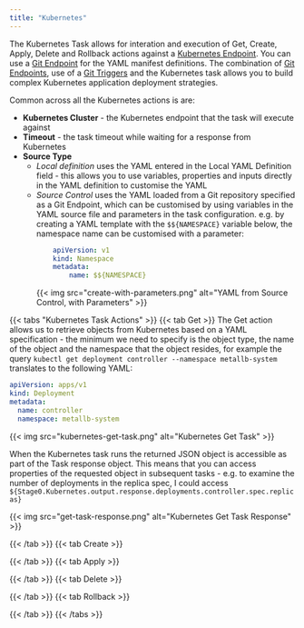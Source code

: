 ```yaml
---
title: "Kubernetes"
---
```


The Kubernetes Task allows for interation and execution of Get, Create, Apply, Delete and Rollback actions against a [Kubernetes Endpoint](/Configure/Endpoints/Kubernetes). You can use a [Git Endpoint](/Configure/Endpoints/Git) for the YAML manifest definitions. The combination of [Git Endpoints](/Configure/Endpoints/Git), use of a [Git Triggers](/Triggers/Git) and the Kubernetes task allows you to build complex Kubernetes application deployment strategies.

Common across all the Kubernetes actions is are:
* **Kubernetes Cluster** - the Kubernetes endpoint that the task will execute against
* **Timeout** - the task timeout while waiting for a response from Kubernetes
* **Source Type**
  * *Local definition* uses the YAML entered in the Local YAML Definition field - this allows you to use variables, properties and inputs directly in the YAML definition to customise the YAML
  * *Source Control* uses the YAML loaded from a Git repository specified as a Git Endpoint, which can be customised by using variables in the YAML source file and parameters in the task configuration. e.g. by creating a YAML template with the `$${NAMESPACE}` variable below, the namespace name can be customised with a parameter:
    ```yaml
        apiVersion: v1
        kind: Namespace
        metadata:
            name: $${NAMESPACE}
    ```
    {{< img src="create-with-parameters.png" alt="YAML from Source Control, with Parameters" >}}

{{< tabs "Kubernetes Task Actions" >}}
{{< tab Get >}}
The Get action allows us to retrieve objects from Kubernetes based on a YAML specification - the minimum we need to specify is the object type, the name of the object and the namespace that the object resides, for example the query `kubectl get deployment controller --namespace metallb-system` translates to the following YAML:

```yaml
apiVersion: apps/v1
kind: Deployment
metadata:
  name: controller
  namespace: metallb-system
```

{{< img src="kubernetes-get-task.png" alt="Kubernetes Get Task" >}}

When the Kubernetes task runs the returned JSON object is accessible as part of the Task response object. This means that you can access properties of the requested object in subsequent tasks - e.g. to examine the number of deployments in the replica spec, I could access `${Stage0.Kubernetes.output.response.deployments.controller.spec.replicas}`

{{< img src="get-task-response.png" alt="Kubernetes Get Task Response" >}}

{{< /tab >}}
{{< tab Create >}}

{{< /tab >}}
{{< tab Apply >}}

{{< /tab >}}
{{< tab Delete >}}

{{< /tab >}}
{{< tab Rollback >}}

{{< /tab >}}
{{< /tabs >}}